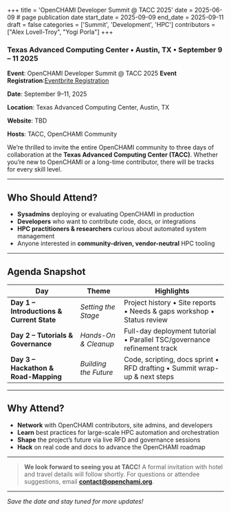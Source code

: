 +++
title = 'OpenCHAMI Developer Summit @ TACC 2025'
date = 2025-06-09        # page publication date
start_date = 2025-09-09
end_date = 2025-09-11
draft = false
categories = ['Summit', 'Development', 'HPC']
contributors = ["Alex Lovell-Troy", "Yogi Porla"]
+++


### Texas Advanced Computing Center • Austin, TX • September 9 – 11 2025
**Event**: OpenCHAMI Developer Summit @ TACC 2025
**Event Registration**:[Eventbrite Registration](https://www.eventbrite.com/e/1384590971869?aff=oddtdtcreator)

**Date**: September 9–11, 2025

**Location**: Texas Advanced Computing Center, Austin, TX

**Website**: TBD

**Hosts**:  TACC, OpenCHAMI Community


We’re thrilled to invite the entire OpenCHAMI community to three days of collaboration at the **Texas Advanced Computing Center (TACC)**. Whether you’re new to OpenCHAMI or a long-time contributor, there will be tracks for every skill level.

---

## Who Should Attend?

- **Sysadmins** deploying or evaluating OpenCHAMI in production
- **Developers** who want to contribute code, docs, or integrations
- **HPC practitioners & researchers** curious about automated system management
- Anyone interested in **community-driven, vendor-neutral** HPC tooling

---

## Agenda&nbsp;Snapshot

| Day | Theme | Highlights |
|---|---|---|
| **Day 1 – Introductions & Current State** | *Setting the Stage* | Project history • Site reports • Needs & gaps workshop • Status review |
| **Day 2 – Tutorials & Governance** | *Hands-On & Cleanup* | Full-day deployment tutorial • Parallel TSC/governance refinement track |
| **Day 3 – Hackathon & Road-Mapping** | *Building the Future* | Code, scripting, docs sprint • RFD drafting • Summit wrap-up & next steps |

---

## Why Attend?

- **Network** with OpenCHAMI contributors, site admins, and developers
- **Learn** best practices for large-scale HPC automation and orchestration
- **Shape** the project’s future via live RFD and governance sessions
- **Hack** on real code and docs to advance the OpenCHAMI roadmap

---

> **We look forward to seeing you at TACC!**
> A formal invitation with hotel and travel details will follow shortly.
> For questions or attendee suggestions, email **[contact@openchami.org](contact@openchami.org)**.

---

*Save the date and stay tuned for more updates!*
